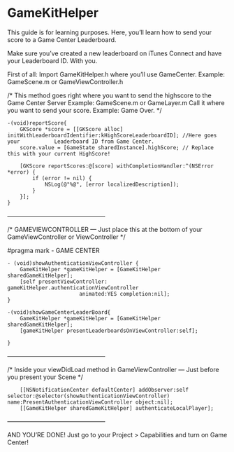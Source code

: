 # GameKitHelper
This guide is for learning purposes. Here, you’ll learn how to send your score to a Game Center Leaderboard.

Make sure you’ve created a new leaderboard on iTunes Connect and have your Leaderboard ID. With you.

First of all: Import GameKitHelper.h where you’ll use GameCenter. Example: GameScene.m or GameViewController.h

/* This method goes right where you want to send the highscore to the Game Center Server Example: GameScene.m or GameLayer.m Call it where you want to send your score. Example: Game Over.
*/

    -(void)reportScore{
        GKScore *score = [[GKScore alloc] initWithLeaderboardIdentifier:kHighScoreLeaderboardID]; //Here goes your           Leaderboard ID from Game Center.
        score.value = [GameState sharedInstance].highScore; // Replace this with your current HighScore!
        
        [GKScore reportScores:@[score] withCompletionHandler:^(NSError *error) {
            if (error != nil) {
                NSLog(@"%@", [error localizedDescription]);
            }
        }];
    }

————————————————

/* GAMEVIEWCONTROLLER — Just place this at the bottom of your GameViewController or ViewController */

#pragma mark - GAME CENTER

    - (void)showAuthenticationViewController {
        GameKitHelper *gameKitHelper = [GameKitHelper sharedGameKitHelper];
        [self presentViewController: gameKitHelper.authenticationViewController
                           animated:YES completion:nil];
    }
        
    -(void)showGameCenterLeaderBoard{
        GameKitHelper *gameKitHelper = [GameKitHelper sharedGameKitHelper];
        [gameKitHelper presentLeaderboardsOnViewController:self];
            
    }

————————————————

/* Inside your viewDidLoad method in GameViewController — Just before you present your Scene */

        [[NSNotificationCenter defaultCenter] addObserver:self selector:@selector(showAuthenticationViewController) name:PresentAuthenticationViewController object:nil];
        [[GameKitHelper sharedGameKitHelper] authenticateLocalPlayer];

————————————————

AND YOU’RE DONE! Just go to your Project > Capabilities and turn on Game Center!
